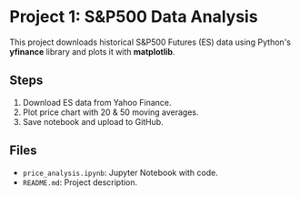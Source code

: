 # Project 1: S&P500 Data Analysis

This project downloads historical S&P500 Futures (ES) data using Python's **yfinance** library and plots it with **matplotlib**.

## Steps
1. Download ES data from Yahoo Finance.
2. Plot price chart with 20 & 50 moving averages.
3. Save notebook and upload to GitHub.

## Files
- `price_analysis.ipynb`: Jupyter Notebook with code.
- `README.md`: Project description.
